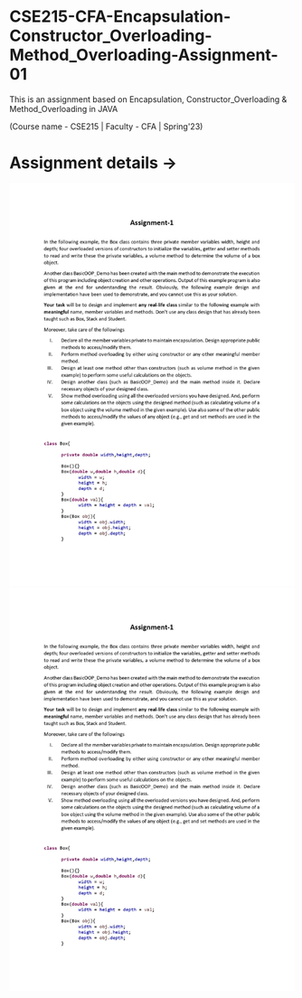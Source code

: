 # CSE215-CFA-Encapsulation-Constructor_Overloading-Method_Overloading-Assignment-01
This is an assignment based on Encapsulation, Constructor_Overloading &amp; Method_Overloading in JAVA 
<p>(Course name - CSE215 | Faculty - CFA | Spring'23)</p>

<h1><b>Assignment details → </b></h1>
<img src="Assignment PDFs/Assignment-1_page-0001.jpg">

<img src="Assignment PDFs/Assignment-1_page-0001.jpg">

